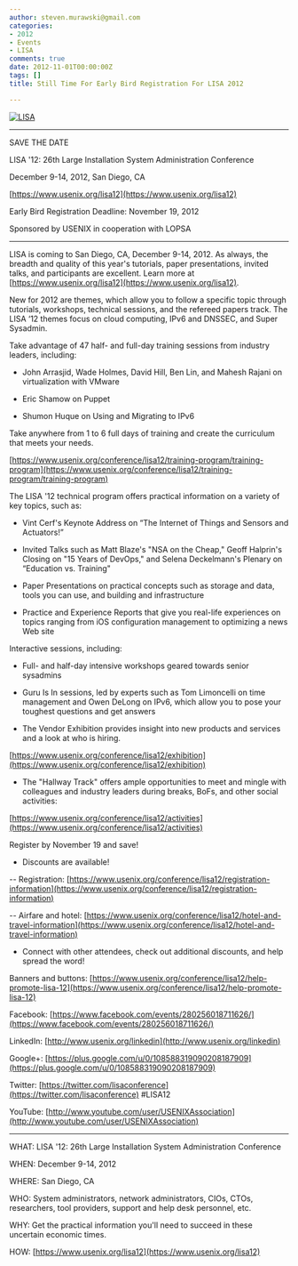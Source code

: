 ```yaml
---
author: steven.murawski@gmail.com
categories:
- 2012
- Events
- LISA
comments: true
date: 2012-11-01T00:00:00Z
tags: []
title: Still Time For Early Bird Registration For LISA 2012

---
```


<a href="https://www.usenix.org/conference/lisa12"> ![LISA ](https://www.usenix.org/sites/default/files/lisa12_banner_450x93.png) </a> 


----------------------------------------------------



SAVE THE DATE



LISA '12: 26th Large Installation System Administration Conference



December 9-14, 2012, San Diego, CA



[https://www.usenix.org/lisa12](https://www.usenix.org/lisa12)



Early Bird Registration Deadline: November 19, 2012



Sponsored by USENIX in cooperation with LOPSA



-----------------------------------------------------------



LISA is coming to San Diego, CA, December 9-14, 2012. As always, the breadth and quality of this year's tutorials, paper presentations, invited talks, and participants are excellent. Learn more at [https://www.usenix.org/lisa12](https://www.usenix.org/lisa12).



New for 2012 are themes, which allow you to follow a specific topic through tutorials, workshops, technical sessions, and the refereed papers track. The LISA ‘12 themes focus on cloud computing, IPv6 and DNSSEC, and Super Sysadmin.



Take advantage of 47 half- and full-day training sessions from industry leaders, including:



* John Arrasjid, Wade Holmes, David Hill, Ben Lin, and Mahesh Rajani on virtualization with VMware



* Eric Shamow on Puppet



* Shumon Huque on Using and Migrating to IPv6



Take anywhere from 1 to 6 full days of training and create the curriculum that meets your needs.



[https://www.usenix.org/conference/lisa12/training-program/training-program](https://www.usenix.org/conference/lisa12/training-program/training-program)



The LISA '12 technical program offers practical information on a variety of key topics, such as:



* Vint Cerf's Keynote Address on “The Internet of Things and Sensors and Actuators!”



* Invited Talks such as Matt Blaze's &quot;NSA on the Cheap,&quot; Geoff Halprin's Closing on &quot;15 Years of DevOps,&quot; and Selena Deckelmann's Plenary on “Education vs. Training&quot;



* Paper Presentations on practical concepts such as storage and data, tools you can use, and building and infrastructure



* Practice and Experience Reports that give you real-life experiences on topics ranging from iOS configuration management to optimizing a news Web site



Interactive sessions, including:



* Full- and half-day intensive workshops geared towards senior sysadmins



* Guru Is In sessions, led by experts such as Tom Limoncelli on time management and Owen DeLong on IPv6, which allow you to pose your toughest questions and get answers



* The Vendor Exhibition provides insight into new products and services and a look at who is hiring.



[https://www.usenix.org/conference/lisa12/exhibition](https://www.usenix.org/conference/lisa12/exhibition)



* The &quot;Hallway Track&quot; offers ample opportunities to meet and mingle with colleagues and industry leaders during breaks, BoFs, and other social activities:



[https://www.usenix.org/conference/lisa12/activities](https://www.usenix.org/conference/lisa12/activities)



Register by November 19 and save!



* Discounts are available!



-- Registration: [https://www.usenix.org/conference/lisa12/registration-information](https://www.usenix.org/conference/lisa12/registration-information)



-- Airfare and hotel: [https://www.usenix.org/conference/lisa12/hotel-and-travel-information](https://www.usenix.org/conference/lisa12/hotel-and-travel-information)



* Connect with other attendees, check out additional discounts, and help spread the word!



Banners and buttons: [https://www.usenix.org/conference/lisa12/help-promote-lisa-12](https://www.usenix.org/conference/lisa12/help-promote-lisa-12)



Facebook: [https://www.facebook.com/events/280256018711626/](https://www.facebook.com/events/280256018711626/)



LinkedIn: [http://www.usenix.org/linkedin](http://www.usenix.org/linkedin)



Google+: [https://plus.google.com/u/0/108588319090208187909](https://plus.google.com/u/0/108588319090208187909)



Twitter: [https://twitter.com/lisaconference](https://twitter.com/lisaconference) #LISA12&#160;&#160;&#160; 



YouTube: [http://www.youtube.com/user/USENIXAssociation](http://www.youtube.com/user/USENIXAssociation)



-----------------------------------------------------------



WHAT: LISA '12: 26th Large Installation System Administration Conference



WHEN: December 9-14, 2012



WHERE: San Diego, CA



WHO: System administrators, network administrators, CIOs, CTOs, researchers, tool providers, support and help desk personnel, etc.



WHY: Get the practical information you'll need to succeed in these uncertain economic times.



HOW: [https://www.usenix.org/lisa12](https://www.usenix.org/lisa12)

